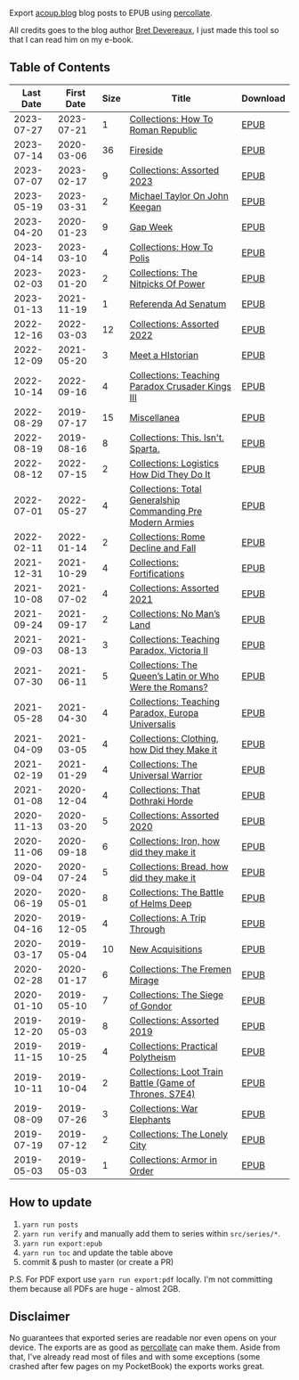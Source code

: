 Export [acoup.blog](https://acoup.blog) blog posts to EPUB using [percollate](https://www.npmjs.org/package/percollate).

All credits goes to the blog author [Bret Devereaux](https://twitter.com/BretDevereaux), I just made this tool so that I can read him on my e-book.


## Table of Contents

| Last Date | First Date | Size | Title | Download |
| - | - | - | - | - |
|2023-07-27|2023-07-21|1|[Collections: How To Roman Republic](https://acoup.blog/2023/07/21/collections-how-to-roman-republic-101-part-i-spqr/)|[EPUB](./dist/epub/Collections:%20How%20To%20Roman%20Republic.epub)|
|2023-07-14|2020-03-06|36|[Fireside](https://acoup.blog/2020/03/06/fireside-friday-march-6-2020/)|[EPUB](./dist/epub/Fireside.epub)|
|2023-07-07|2023-02-17|9|[Collections: Assorted 2023](https://acoup.blog/2023/02/17/collections-on-chatgpt/)|[EPUB](./dist/epub/Collections:%20Assorted%202023.epub)|
|2023-05-19|2023-03-31|2|[Michael Taylor On John Keegan](https://acoup.blog/2023/03/31/michael-taylor-on-john-keegans-the-face-of-battle-a-retrospective/)|[EPUB](./dist/epub/Michael%20Taylor%20On%20John%20Keegan.epub)|
|2023-04-20|2020-01-23|9|[Gap Week](https://acoup.blog/2020/01/23/gap-week-roundup-jan-24-2020/)|[EPUB](./dist/epub/Gap%20Week.epub)|
|2023-04-14|2023-03-10|4|[Collections: How To Polis](https://acoup.blog/2023/03/10/collections-how-to-polis-101-part-i-component-parts/)|[EPUB](./dist/epub/Collections:%20How%20To%20Polis.epub)|
|2023-02-03|2023-01-20|2|[Collections: The Nitpicks Of Power](https://acoup.blog/2023/01/20/collections-the-nitpicks-of-power-part-i-exploding-forges/)|[EPUB](./dist/epub/Collections:%20The%20Nitpicks%20Of%20Power.epub)|
|2023-01-13|2021-11-19|1|[Referenda Ad Senatum](https://acoup.blog/2021/11/19/referenda-ad-senatum-november-19-2021-hidden-string-pullers-falling-empires-and-tactics-against-horse-archers/)|[EPUB](./dist/epub/Referenda%20Ad%20Senatum.epub)|
|2022-12-16|2022-03-03|12|[Collections: Assorted 2022](https://acoup.blog/2022/03/03/collections-how-the-weak-can-win-a-primer-on-protracted-war/)|[EPUB](./dist/epub/Collections:%20Assorted%202022.epub)|
|2022-12-09|2021-05-20|3|[Meet a HIstorian](https://acoup.blog/2021/05/20/meet-a-historian-robin-s-reich-on-making-sense-of-medieval-medicine-humors-weird-animal-parts-and-experiential-knowledge/)|[EPUB](./dist/epub/Meet%20a%20HIstorian.epub)|
|2022-10-14|2022-09-16|4|[Collections: Teaching Paradox Crusader Kings III](https://acoup.blog/2022/09/16/collections-teaching-paradox-crusader-kings-iii-part-i-making-it-personal/)|[EPUB](./dist/epub/Collections:%20Teaching%20Paradox%20Crusader%20Kings%20III.epub)|
|2022-08-29|2019-07-17|15|[Miscellanea](https://acoup.blog/2019/07/17/miscellanea-a-brief-discussion-of-history-and-scope-or-what-am-i-doing-here/)|[EPUB](./dist/epub/Miscellanea.epub)|
|2022-08-19|2019-08-16|8|[Collections: This. Isn't. Sparta.](https://acoup.blog/2019/08/16/collections-this-isnt-sparta-part-i-spartan-school/)|[EPUB](./dist/epub/Collections:%20This.%20Isn't.%20Sparta..epub)|
|2022-08-12|2022-07-15|2|[Collections: Logistics How Did They Do It](https://acoup.blog/2022/07/15/collections-logistics-how-did-they-do-it-part-i-the-problem/)|[EPUB](./dist/epub/Collections:%20Logistics%20How%20Did%20They%20Do%20It.epub)|
|2022-07-01|2022-05-27|4|[Collections: Total Generalship Commanding Pre Modern Armies](https://acoup.blog/2022/05/27/collections-total-generalship-commanding-pre-modern-armies-part-i-reports/)|[EPUB](./dist/epub/Collections:%20Total%20Generalship%20Commanding%20Pre%20Modern%20Armies.epub)|
|2022-02-11|2022-01-14|2|[Collections: Rome Decline and Fall](https://acoup.blog/2022/01/14/collections-rome-decline-and-fall-part-i-words/)|[EPUB](./dist/epub/Collections:%20Rome%20Decline%20and%20Fall.epub)|
|2021-12-31|2021-10-29|4|[Collections: Fortifications](https://acoup.blog/2021/10/29/collections-fortification-part-i-the-besiegers-playbook/)|[EPUB](./dist/epub/Collections:%20Fortifications.epub)|
|2021-10-08|2021-07-02|4|[Collections: Assorted 2021](https://acoup.blog/2021/07/02/collections-my-country-isnt-a-nation/)|[EPUB](./dist/epub/Collections:%20Assorted%202021.epub)|
|2021-09-24|2021-09-17|2|[Collections: No Man’s Land](https://acoup.blog/2021/09/17/collections-no-mans-land-part-i-the-trench-stalemate/)|[EPUB](./dist/epub/Collections:%20No%20Man’s%20Land.epub)|
|2021-09-03|2021-08-13|3|[Collections: Teaching Paradox, Victoria II](https://acoup.blog/2021/08/13/collections-teaching-paradox-victoria-ii-part-i-mechanics-and-gears/)|[EPUB](./dist/epub/Collections:%20Teaching%20Paradox,%20Victoria%20II.epub)|
|2021-07-30|2021-06-11|5|[Collections: The Queen’s Latin or Who Were the Romans?](https://acoup.blog/2021/06/11/collections-the-queens-latin-or-who-were-the-romans-part-i-beginnings-and-legends/)|[EPUB](./dist/epub/Collections:%20The%20Queen’s%20Latin%20or%20Who%20Were%20the%20Romans?.epub)|
|2021-05-28|2021-04-30|4|[Collections: Teaching Paradox, Europa Universalis](https://acoup.blog/2021/04/30/collections-teaching-paradox-europa-univeralis-iv-part-i-state-of-play/)|[EPUB](./dist/epub/Collections:%20Teaching%20Paradox,%20Europa%20Universalis.epub)|
|2021-04-09|2021-03-05|4|[Collections: Clothing, how Did they Make it](https://acoup.blog/2021/03/05/collections-clothing-how-did-they-make-it-part-i-high-fiber/)|[EPUB](./dist/epub/Collections:%20Clothing,%20how%20Did%20they%20Make%20it.epub)|
|2021-02-19|2021-01-29|4|[Collections: The Universal Warrior](https://acoup.blog/2021/01/29/collections-the-universal-warrior-part-i-soldiers-warriors-and/)|[EPUB](./dist/epub/Collections:%20The%20Universal%20Warrior.epub)|
|2021-01-08|2020-12-04|4|[Collections: That Dothraki Horde](https://acoup.blog/2020/12/04/collections-that-dothraki-horde-part-i-barbarian-couture/)|[EPUB](./dist/epub/Collections:%20That%20Dothraki%20Horde.epub)|
|2020-11-13|2020-03-20|5|[Collections: Assorted 2020](https://acoup.blog/2020/03/20/collections-why-dont-we-use-chemical-weapons-anymore/)|[EPUB](./dist/epub/Collections:%20Assorted%202020.epub)|
|2020-11-06|2020-09-18|6|[Collections: Iron, how did they make it](https://acoup.blog/2020/09/18/collections-iron-how-did-they-make-it-part-i-mining/)|[EPUB](./dist/epub/Collections:%20Iron,%20how%20did%20they%20make%20it.epub)|
|2020-09-04|2020-07-24|5|[Collections: Bread, how did they make it](https://acoup.blog/2020/07/24/collections-bread-how-did-they-make-it-part-i-farmers/)|[EPUB](./dist/epub/Collections:%20Bread,%20how%20did%20they%20make%20it.epub)|
|2020-06-19|2020-05-01|8|[Collections: The Battle of Helms Deep](https://acoup.blog/2020/05/01/collections-the-battle-of-helms-deep-part-i-bargaining-for-goods-at-helms-gate/)|[EPUB](./dist/epub/Collections:%20The%20Battle%20of%20Helms%20Deep.epub)|
|2020-04-16|2019-12-05|4|[Collections: A Trip Through](https://acoup.blog/2019/12/05/collections-a-trip-through-thucydides-fear-honor-and-interest/)|[EPUB](./dist/epub/Collections:%20A%20Trip%20Through.epub)|
|2020-03-17|2019-05-04|10|[New Acquisitions](https://acoup.blog/2019/05/04/new-acquisitions-that-dothraki-charge/)|[EPUB](./dist/epub/New%20Acquisitions.epub)|
|2020-02-28|2020-01-17|6|[Collections: The Fremen Mirage](https://acoup.blog/2020/01/17/collections-the-fremen-mirage-part-i-war-at-the-dawn-of-civilization/)|[EPUB](./dist/epub/Collections:%20The%20Fremen%20Mirage.epub)|
|2020-01-10|2019-05-10|7|[Collections: The Siege of Gondor](https://acoup.blog/2019/05/10/collections-the-siege-of-gondor/)|[EPUB](./dist/epub/Collections:%20The%20Siege%20of%20Gondor.epub)|
|2019-12-20|2019-05-03|8|[Collections: Assorted 2019](https://acoup.blog/2019/05/03/blog-overview-a-collection-of-unmitigated-pedantry/)|[EPUB](./dist/epub/Collections:%20Assorted%202019.epub)|
|2019-11-15|2019-10-25|4|[Collections: Practical Polytheism](https://acoup.blog/2019/10/25/collections-practical-polytheism-part-i-knowledge/)|[EPUB](./dist/epub/Collections:%20Practical%20Polytheism.epub)|
|2019-10-11|2019-10-04|2|[Collections: Loot Train Battle (Game of Thrones, S7E4)](https://acoup.blog/2019/10/04/collections-the-preposterous-logistics-of-the-loot-train-battle-game-of-thrones-s7e4/)|[EPUB](./dist/epub/Collections:%20Loot%20Train%20Battle%20(Game%20of%20Thrones,%20S7E4).epub)|
|2019-08-09|2019-07-26|3|[Collections: War Elephants](https://acoup.blog/2019/07/26/collections-war-elephants-part-i-battle-pachyderms/)|[EPUB](./dist/epub/Collections:%20War%20Elephants.epub)|
|2019-07-19|2019-07-12|2|[Collections: The Lonely City](https://acoup.blog/2019/07/12/collections-the-lonely-city-part-i-the-ideal-city/)|[EPUB](./dist/epub/Collections:%20The%20Lonely%20City.epub)|
|2019-05-03|2019-05-03|1|[Collections: Armor in Order](https://acoup.blog/2019/05/03/collections-armor-in-order-part-i/)|[EPUB](./dist/epub/Collections:%20Armor%20in%20Order.epub)|


## How to update

1. `yarn run posts`
2. `yarn run verify` and manually add them to series within `src/series/*`.
3. `yarn run export:epub`
4. `yarn run toc` and update the table above
5. commit & push to master (or create a PR)

P.S. For PDF export use `yarn run export:pdf` locally. I'm not committing them because all PDFs are huge - almost 2GB.


## Disclaimer

No guarantees that exported series are readable nor even opens on your device.
The exports are as good as [percollate](https://www.npmjs.org/package/percollate) can make them.
Aside from that, I've already read most of files and with some exceptions (some crashed after few pages on my PocketBook) the exports works great.
